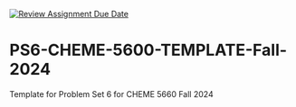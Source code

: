 [![Review Assignment Due Date](https://classroom.github.com/assets/deadline-readme-button-22041afd0340ce965d47ae6ef1cefeee28c7c493a6346c4f15d667ab976d596c.svg)](https://classroom.github.com/a/CIhCnyOM)
# PS6-CHEME-5600-TEMPLATE-Fall-2024
Template for Problem Set 6 for CHEME 5660 Fall 2024
